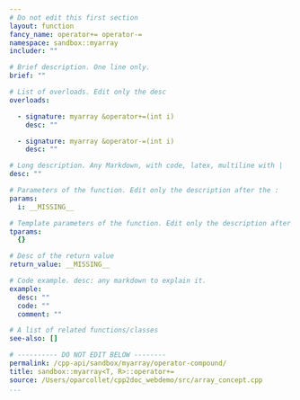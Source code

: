 ```yaml
---
# Do not edit this first section
layout: function
fancy_name: operator+= operator-=
namespace: sandbox::myarray
includer: ""

# Brief description. One line only.
brief: ""

# List of overloads. Edit only the desc
overloads:

  - signature: myarray &operator+=(int i)
    desc: ""

  - signature: myarray &operator-=(int i)
    desc: ""

# Long description. Any Markdown, with code, latex, multiline with |
desc: ""

# Parameters of the function. Edit only the description after the :
params:
  i: __MISSING__

# Template parameters of the function. Edit only the description after the :
tparams:
  {}

# Desc of the return value
return_value: __MISSING__

# Code example. desc: any markdown to explain it.
example:
  desc: ""
  code: ""
  comment: ""

# A list of related functions/classes
see-also: []

# ---------- DO NOT EDIT BELOW --------
permalink: /cpp-api/sandbox/myarray/operator-compound/
title: sandbox::myarray<T, R>::operator+=
source: /Users/oparcollet/cpp2doc_webdemo/src/array_concept.cpp
...
```


